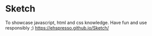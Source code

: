 # Sketch
To showcase javascript, html and css knowledge. Have fun and use responsibly ;)
https://ehspresso.github.io/Sketch/
